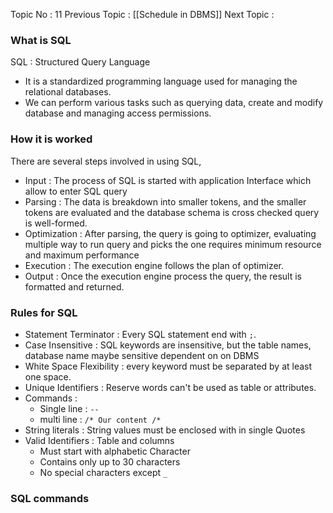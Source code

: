 Topic No : 11
Previous Topic : [[Schedule in DBMS]]
Next Topic :

### What is SQL
SQL : Structured Query Language
- It is a standardized programming language used for managing the relational databases.
- We can perform various tasks such as querying data, create and modify database and managing access permissions.
### How it is worked
There are several steps involved in using SQL,
- Input : The process of SQL is started with application Interface which allow to enter SQL query
- Parsing : The data is breakdown into smaller tokens, and the smaller tokens are evaluated and the database schema is cross checked query is well-formed.
- Optimization : After parsing, the query is going to optimizer, evaluating multiple way to run query and picks the one requires minimum resource and maximum performance
- Execution : The execution engine follows the plan of optimizer.
- Output : Once the execution engine process the query, the result is formatted and returned.
### Rules for SQL

- Statement Terminator : Every SQL statement end with `;`.
- Case Insensitive : SQL keywords are insensitive, but the table names, database name maybe sensitive dependent on on DBMS
- White Space Flexibility : every keyword must be separated by at least one space.
- Unique Identifiers : Reserve words can't be used as table or attributes.
- Commands : 
	- Single line : `--`
	- multi line : `/* Our content /*`
- String literals : String values must be enclosed with in single Quotes
- Valid Identifiers : Table and columns 
	- Must start with alphabetic Character
	- Contains only up to 30 characters
	- No special characters except `_`

### SQL commands
